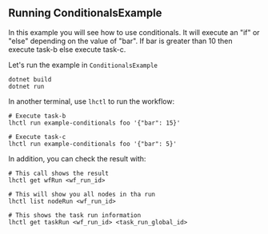 ## Running ConditionalsExample

In this example you will see how to use conditionals.
It will execute an "if" or "else" depending on the value of "bar".
If bar is greater than 10 then execute task-b else execute task-c.

Let's run the example in `ConditionalsExample`

```
dotnet build
dotnet run
```

In another terminal, use `lhctl` to run the workflow:

```
# Execute task-b
lhctl run example-conditionals foo '{"bar": 15}'

# Execute task-c
lhctl run example-conditionals foo '{"bar": 5}'
```

In addition, you can check the result with:

```
# This call shows the result
lhctl get wfRun <wf_run_id>

# This will show you all nodes in tha run
lhctl list nodeRun <wf_run_id>

# This shows the task run information
lhctl get taskRun <wf_run_id> <task_run_global_id>
```
